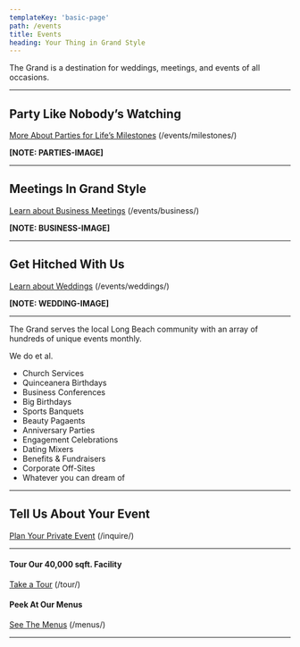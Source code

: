```yaml
---
templateKey: 'basic-page'
path: /events
title: Events
heading: Your Thing in Grand Style
---
```


The Grand is a destination for weddings, meetings, and events of all occasions.

---

## Party Like Nobody’s Watching
[More About Parties for Life’s Milestones](/events/milestones/) (/events/milestones/)

**[NOTE: PARTIES-IMAGE]**

---

## Meetings In Grand Style
[Learn about Business Meetings](/events/business/) (/events/business/)

**[NOTE: BUSINESS-IMAGE]**

---

## Get Hitched With Us
[Learn about Weddings](/events/weddings/) (/events/weddings/)

**[NOTE: WEDDING-IMAGE]**

---

The Grand serves the local Long Beach community with an array of hundreds of unique events monthly.

We do et al.

- Church Services
- Quinceanera Birthdays
- Business Conferences
- Big Birthdays
- Sports Banquets
- Beauty Pagaents
- Anniversary Parties
- Engagement Celebrations
- Dating Mixers
- Benefits & Fundraisers
- Corporate Off-Sites
- Whatever you can dream of

---

## Tell Us About Your Event
[Plan Your Private Event](/inquire/) (/inquire/)

---

#### Tour Our 40,000 sqft. Facility
[Take a Tour](/tour/) (/tour/)

#### Peek At Our Menus
[See The Menus](/menus/) (/menus/)

---

